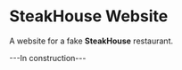 # SteakHouse Website
A website for a fake <strong>SteakHouse</strong> restaurant.

---In construction---
